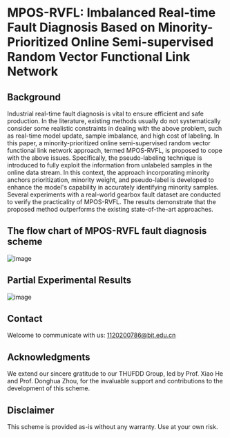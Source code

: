 # MPOS-RVFL: Imbalanced Real-time Fault Diagnosis Based on Minority-Prioritized Online Semi-supervised Random Vector Functional Link Network

## Background
Industrial real-time fault diagnosis is vital to ensure efficient and safe production. In the literature, existing methods usually do not systematically consider some realistic constraints in dealing with the above problem, such as real-time model update, sample imbalance, and high cost of labeling. In this paper, a minority-prioritized online semi-supervised random vector functional link network approach, termed MPOS-RVFL, is proposed to cope with the above issues. Specifically, the pseudo-labeling technique is introduced to fully exploit the information from unlabeled samples in the online data stream. In this context, the approach incorporating minority anchors prioritization, minority weight, and pseudo-label is developed to enhance the model's capability in accurately identifying minority samples. Several experiments with a real-world gearbox fault dataset are conducted to verify the practicality of MPOS-RVFL. The results demonstrate that the proposed method outperforms the existing state-of-the-art approaches.

## The flow chart of MPOS-RVFL fault diagnosis scheme
![image](https://github.com/Jay0804/MPOS-RVFL/assets/114797941/c256d785-58ad-4ce4-ac25-a61735499422)


## Partial Experimental Results
![image](https://github.com/Jay0804/MPOS-RVFL/assets/114797941/2fff5e9e-ecc4-4903-a37e-bb893ae6508d)


## Contact
Welcome to communicate with us: 1120200786@bit.edu.cn

## Acknowledgments
We extend our sincere gratitude to our THUFDD Group, led by Prof. Xiao He and Prof. Donghua Zhou, for the invaluable support and contributions to the development of this scheme.

## Disclaimer
This scheme is provided as-is without any warranty. Use at your own risk.

